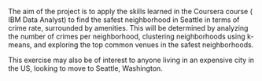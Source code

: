 The aim of the project is to apply the skills learned in the Coursera course ( IBM Data Analyst) to find the safest neighborhood in Seattle in terms of crime rate, surrounded by amenities. This will be determined by analyzing the number of crimes per neighborhood, clustering neighborhoods using k-means, and exploring the top common venues in the safest neighborhoods.

This exercise may also be of interest to anyone living in an expensive city in the US, looking to move to Seattle, Washington.
